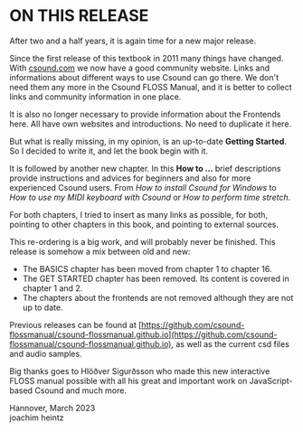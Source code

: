 # ON THIS RELEASE

After two and a half years, it is again time for a new major release.

Since the first release of this textbook in 2011 many things have changed.
With [csound.com](https://csound.com) we now have a good community website.
Links and informations about different ways to use Csound can go there.
We don't need them any more in the Csound FLOSS Manual, and it is better
to collect links and community information in one place.

It is also no longer necessary to provide information about the Frontends here.
All have own websites and introductions. No need to duplicate it here.

But what is really missing, in my opinion, is an up-to-date **Getting Started**.
So I decided to write it, and let the book begin with it.

It is followed by another new chapter. In this **How to ...** brief
descriptions provide instructions and advices for beginners and also
for more experienced Csound users. From _How to install Csound for Windows_
to _How to use my MIDI keyboard with Csound_ or _How to perform time stretch_.

For both chapters, I tried to insert as many links as possible, for both,
pointing to other chapters in this book, and pointing to external sources.

This re-ordering is a big work, and will probably never be finished.
This release is somehow a mix between old and new:

- The BASICS chapter has been moved from chapter 1 to chapter 16.
- The GET STARTED chapter has been removed. Its content is covered in chapter 1 and 2.
- The chapters about the frontends are not removed although they are not up to date.

Previous releases can be found at [https://github.com/csound-flossmanual/csound-flossmanual.github.io](https://github.com/csound-flossmanual/csound-flossmanual.github.io), as well as the current csd files and audio samples.

Big thanks goes to Hlöðver Sigurðsson who made this new interactive FLOSS manual
possible with all his great and important work on JavaScript-based Csound and much more.

Hannover, March 2023  
joachim heintz

